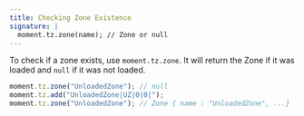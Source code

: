 ```yaml
---
title: Checking Zone Existence
signature: |
  moment.tz.zone(name); // Zone or null
---
```


To check if a zone exists, use `moment.tz.zone`. It will return the Zone if it
was loaded and `null` if it was not loaded.

```js
moment.tz.zone("UnloadedZone"); // null
moment.tz.add("UnloadedZone|UZ|0|0|");
moment.tz.zone("UnloadedZone"); // Zone { name : "UnloadedZone", ...}
```